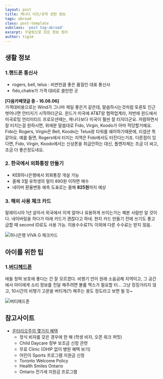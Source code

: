 ```yaml
--- 
layout: post  
title: 캐나다 이민/유학 관련 정보    
tags: abroad  
class: post-template
subclass: 'post tag-abroad'  
excerpt: 구글링으로 모은 정보 정리   
author: tigim         
---  
```

  
## 생활 정보  
  
### 1.핸드폰 통신사  

- rogers, bell, telus : 비싼만큼 좋은 품질인 대표 통신사  
- fido,chatre가 가격 대비로 쓸만한 곳  

**[다음카페댓글 중 - 16.08.06]**  
가격대비용으로는 Wind가 그나마 제일 좋은거 같은데, 말씀하시는것처럼 토론토 인근 벗어나면 안터지기 시작하더군요. 윈드가 미국에 AT&T랑 협력업계라, 저번에 윈드에서 미국로밍 언리미티드 프로모션때는, 캐나다보다 미국이 훨씬 잘 터지더군요. 저렴하면서 잘 터지는걸 원하시면, 위에분 말씀대로 Fido, Virgin, Koodo가 아마 적당할거예요. Fido는 Rogers, Virgin은 Bell, Koodo는 Telus랑 타워를 쉐어하기때문에, 리셉션 똑같아요. 예를 들면, Rogers에서 터지는 지역은 Fido에서도 터진다는거죠. 다른점이 있다면, Fido, Virgin, Koodo에서는 신상폰을 취급안하는 대신, 플랜자체는 조금 더 싸고, 조금 더 좋은정도네요.
  
### 2. 한국에서 외화통장 만들기  
  
- KEB하나은행에서 외화통장 개설 가능   
- 올해 3월 유학생의 말이 890원 이하면 매수 
- 네이버 환율변동 예측 도표로는 올해 **825원**까지 예상 

### 3. 해외 사용 체크 카드  

말레이시아 1년 살아서 외국에서 이게 얼마나 유용하게 쓰이는가는 해본 사람만 알 것이다. 네이버링을 하다가 아래 카드가 괜찮다고 하네. 현지 카드 만들기 전에 쓰기도 좋고 급할 때 second ID로도 사용 가능. 이용수수료1% 이외에 다른 수수료는 받지 않음.  

![하나은행 VIVA G 체크카드](http://cfile1.uf.tistory.com/image/2240254D567B44B031FFE5)

## 아이를 위한 팁  
  
### 1.[버디헤드폰](http://blog.naver.com/juddi8/220497013459)  
  
애들 청력 보호에 좋다는 건 잘 모르겠다. 비행기 안이 원래 소음공해 지역이고, 그 공간에서 아이에게 소리 정보를 전달 해주려면 볼륨 맥스가 필요할 터... 그냥 징징거리지 않고, 10시간의 비행기 고문을 버티게(?) 해주는 용도 정도라고 보면 될 듯~  

![버티헤드폰](https://encrypted-tbn2.gstatic.com/images?q=tbn:ANd9GcT35Cr-C7M3__iC2AqvWzQf0hEc3Lg4nBKTGeAW9SKeSz_HbC4G)  

## 참고사이트  

- [온타리오주의 몇가지 혜택](http://cafe.naver.com/iliveincan/20796)  
	- 정식 비자를 갖은 경우에 한 해 (학생 비자, 오픈 워크 퍼밋)
	- Child Daycare 정부 보조금 신청 관련  
	- 무료 Clinic (OHIP 없이 병원 혜택 보기)
	- 어린이 Sports 프로그램 지원금 신청  
	- Toronto Welcome Policy  
	- Health Smiles Ontario 
	- Ontario 전기세 지원금 프로그램  
  

